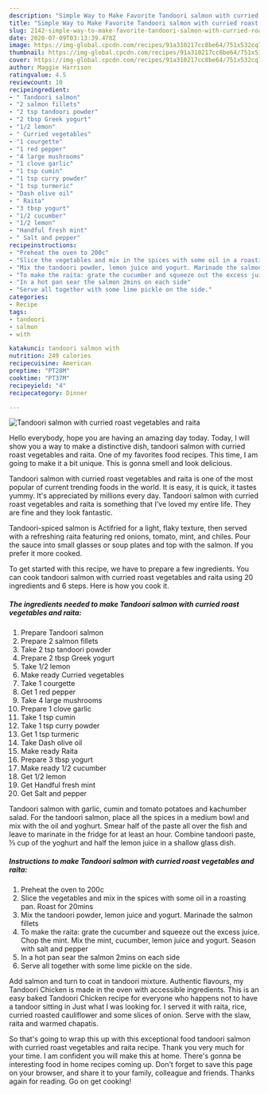 ```yaml
---
description: "Simple Way to Make Favorite Tandoori salmon with curried roast vegetables and raita"
title: "Simple Way to Make Favorite Tandoori salmon with curried roast vegetables and raita"
slug: 2142-simple-way-to-make-favorite-tandoori-salmon-with-curried-roast-vegetables-and-raita
date: 2020-07-09T03:13:39.478Z
image: https://img-global.cpcdn.com/recipes/91a310217cc8be64/751x532cq70/tandoori-salmon-with-curried-roast-vegetables-and-raita-recipe-main-photo.jpg
thumbnail: https://img-global.cpcdn.com/recipes/91a310217cc8be64/751x532cq70/tandoori-salmon-with-curried-roast-vegetables-and-raita-recipe-main-photo.jpg
cover: https://img-global.cpcdn.com/recipes/91a310217cc8be64/751x532cq70/tandoori-salmon-with-curried-roast-vegetables-and-raita-recipe-main-photo.jpg
author: Maggie Harrison
ratingvalue: 4.5
reviewcount: 10
recipeingredient:
- " Tandoori salmon"
- "2 salmon fillets"
- "2 tsp tandoori powder"
- "2 tbsp Greek yogurt"
- "1/2 lemon"
- " Curried vegetables"
- "1 courgette"
- "1 red pepper"
- "4 large mushrooms"
- "1 clove garlic"
- "1 tsp cumin"
- "1 tsp curry powder"
- "1 tsp turmeric"
- "Dash olive oil"
- " Raita"
- "3 tbsp yogurt"
- "1/2 cucumber"
- "1/2 lemon"
- "Handful fresh mint"
- " Salt and pepper"
recipeinstructions:
- "Preheat the oven to 200c"
- "Slice the vegetables and mix in the spices with some oil in a roasting pan. Roast for 20mins"
- "Mix the tandoori powder, lemon juice and yogurt. Marinade the salmon fillets"
- "To make the raita: grate the cucumber and squeeze out the excess juice. Chop the mint. Mix the mint, cucumber, lemon juice and yogurt. Season with salt and pepper"
- "In a hot pan sear the salmon 2mins on each side"
- "Serve all together with some lime pickle on the side."
categories:
- Recipe
tags:
- tandoori
- salmon
- with

katakunci: tandoori salmon with 
nutrition: 249 calories
recipecuisine: American
preptime: "PT28M"
cooktime: "PT37M"
recipeyield: "4"
recipecategory: Dinner

---
```



![Tandoori salmon with curried roast vegetables and raita](https://img-global.cpcdn.com/recipes/91a310217cc8be64/751x532cq70/tandoori-salmon-with-curried-roast-vegetables-and-raita-recipe-main-photo.jpg)

Hello everybody, hope you are having an amazing day today. Today, I will show you a way to make a distinctive dish, tandoori salmon with curried roast vegetables and raita. One of my favorites food recipes. This time, I am going to make it a bit unique. This is gonna smell and look delicious.

Tandoori salmon with curried roast vegetables and raita is one of the most popular of current trending foods in the world. It is easy, it is quick, it tastes yummy. It's appreciated by millions every day. Tandoori salmon with curried roast vegetables and raita is something that I've loved my entire life. They are fine and they look fantastic.

Tandoori-spiced salmon is Actifried for a light, flaky texture, then served with a refreshing raita featuring red onions, tomato, mint, and chiles. Pour the sauce into small glasses or soup plates and top with the salmon. If you prefer it more cooked.


To get started with this recipe, we have to prepare a few ingredients. You can cook tandoori salmon with curried roast vegetables and raita using 20 ingredients and 6 steps. Here is how you cook it.

<!--inarticleads1-->

##### The ingredients needed to make Tandoori salmon with curried roast vegetables and raita:

1. Prepare  Tandoori salmon
1. Prepare 2 salmon fillets
1. Take 2 tsp tandoori powder
1. Prepare 2 tbsp Greek yogurt
1. Take 1/2 lemon
1. Make ready  Curried vegetables
1. Take 1 courgette
1. Get 1 red pepper
1. Take 4 large mushrooms
1. Prepare 1 clove garlic
1. Take 1 tsp cumin
1. Take 1 tsp curry powder
1. Get 1 tsp turmeric
1. Take Dash olive oil
1. Make ready  Raita
1. Prepare 3 tbsp yogurt
1. Make ready 1/2 cucumber
1. Get 1/2 lemon
1. Get Handful fresh mint
1. Get  Salt and pepper


Tandoori salmon with garlic, cumin and tomato potatoes and kachumber salad. For the tandoori salmon, place all the spices in a medium bowl and mix with the oil and yoghurt. Smear half of the paste all over the fish and leave to marinate in the fridge for at least an hour. Combine tandoori paste, ⅓ cup of the yoghurt and half the lemon juice in a shallow glass dish. 

<!--inarticleads2-->

##### Instructions to make Tandoori salmon with curried roast vegetables and raita:

1. Preheat the oven to 200c
1. Slice the vegetables and mix in the spices with some oil in a roasting pan. Roast for 20mins
1. Mix the tandoori powder, lemon juice and yogurt. Marinade the salmon fillets
1. To make the raita: grate the cucumber and squeeze out the excess juice. Chop the mint. Mix the mint, cucumber, lemon juice and yogurt. Season with salt and pepper
1. In a hot pan sear the salmon 2mins on each side
1. Serve all together with some lime pickle on the side.


Add salmon and turn to coat in tandoori mixture. Authentic flavours, my Tandoori Chicken is made in the oven with accessible ingredients. This is an easy baked Tandoori Chicken recipe for everyone who happens not to have a tandoor sitting in Just what I was looking for. I served it with raita, rice, curried roasted cauliflower and some slices of onion. Serve with the slaw, raita and warmed chapatis. 

So that's going to wrap this up with this exceptional food tandoori salmon with curried roast vegetables and raita recipe. Thank you very much for your time. I am confident you will make this at home. There's gonna be interesting food in home recipes coming up. Don't forget to save this page on your browser, and share it to your family, colleague and friends. Thanks again for reading. Go on get cooking!
